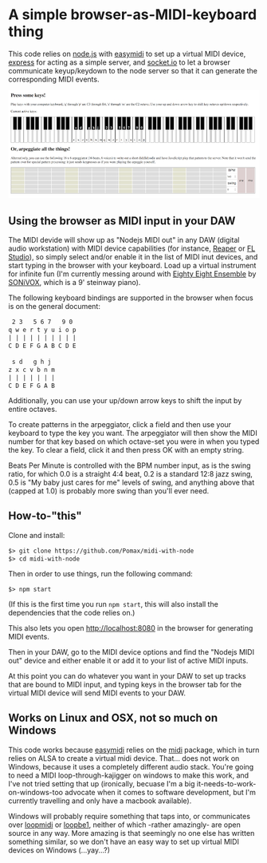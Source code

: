 # A simple browser-as-MIDI-keyboard thing

This code relies on [node.js](http://nodejs.org) with [easymidi](https://www.npmjs.com/package/easymidi) to set up a virtual MIDI device, [express](http://expressjs.com/) for acting as a simple server, and [socket.io](http://socket.io/) to let a browser communicate keyup/keydown to the node server so that it can generate the corresponding MIDI events.

![a screenshot of the browser MIDI panel](screenshot.png)

## Using the browser as MIDI input in your DAW

The MIDI devide will show up as "Nodejs MIDI out" in any DAW (digital audio workstation) with MIDI device capabilities (for instance, [Reaper](http://www.reaper.fm) or [FL Studio](https://www.image-line.com/flstudio)), so simply select and/or enable it in the list of MIDI inut devices, and start typing in the browser with your keyboard. Load up a virtual instrument for infinite fun (I'm currently messing around with [Eighty Eight Ensemble](http://sonivoxmi.com/products/details/eighty-eight-ensemble-2) by [SONiVOX](http://sonivoxmi.com), which is a 9' steinway piano).

The following keyboard bindings are supported in the browser when focus is on the general document:

```
 2 3   5 6 7   9 0
q w e r t y u i o p
| | | | | | | | | |
C D E F G A B C D E

 s d   g h j
z x c v b n m
| | | | | | |
C D E F G A B
```

Additionally, you can use your up/down arrow keys to shift the input by entire octaves.

To create patterns in the arpeggiator, click a field and then use your keyboard to type the key you want. The arpeggiator will then show the MIDI number for that key based on which octave-set you were in when you typed the key. To clear a field, click it and then press OK with an empty string.

Beats Per Minute is controlled with the BPM number input, as is the swing ratio, for which 0.0 is a straight 4:4 beat, 0.2 is a standard 12:8 jazz swing, 0.5 is "My baby just cares for me" levels of swing, and anything above that (capped at 1.0) is probably more swing than you'll ever need.

## How-to-"this"

Clone and install:

```
$> git clone https://github.com/Pomax/midi-with-node
$> cd midi-with-node
```

Then in order to use things, run the following command:

```
$> npm start
```

(If this is the first time you run `npm start`, this will also install the dependencies that the code relies on.)

This also lets you open [http://localhost:8080](http://localhost:8080) in the browser for generating MIDI events.

Then in your DAW, go to the MIDI device options and find the "Nodejs MIDI out" device and either enable it or add it to your list of active MIDI inputs.

At this point you can do whatever you want in your DAW to set up tracks that are bound to MIDI input, and typing keys in the browser tab for the virtual MIDI device will send MIDI events to your DAW.

## Works on Linux and OSX, not so much on Windows

This code works because [easymidi](https://www.npmjs.com/package/easymidi) relies on the [midi](https://www.npmjs.com/package/midi) package, which in turn relies on ALSA to create a virtual midi device. That... does not work on Windows, because it uses a completely different audio stack. You're going to need a MIDI loop-through-kajigger on windows to make this work, and I've not tried setting that up (ironically, becuase I'm a big it-needs-to-work-on-windows-too advocate when it comes to software development, but I'm currently travelling and only have a macbook available).

Windows will probably require something that taps into, or communicates over [loopmidi](http://www.tobias-erichsen.de/software/loopmidi.html) or [loopbe1](http://nerds.de/en/loopbe1.html), neither of which -rather amazingly- are open source in any way. More amazing is that seemingly no one else has written something similar, so we don't have an easy way to set up virtual MIDI devices on Windows (...yay...?)

